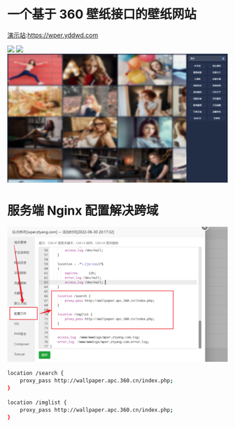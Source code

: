 # 一个基于 360 壁纸接口的壁纸网站

[演示站](https://wper.yddwd.com):https://wper.yddwd.com

![](images/Snipaste_2023-04-05_13-18-22.png)
![](images/Snipaste_2023-04-05_13-19-22.png)
![](images/Snipaste_2023-04-05_13-19-41.png)

# 服务端 Nginx 配置解决跨域

![](images/Snipaste_2023-04-05_13-22-35.png)

```sh
location /search {
    proxy_pass http://wallpaper.apc.360.cn/index.php;
}

location /imglist {
    proxy_pass http://wallpaper.apc.360.cn/index.php;
}
```
